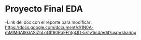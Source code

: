 # Proyecto Final EDA

-Link del doc con el reporte para modificar: https://docs.google.com/document/d/1N0A-mMlMdAl8kIASiZbLoGIf90RqEFh1gQD-5k1v1m4/edit?usp=sharing
